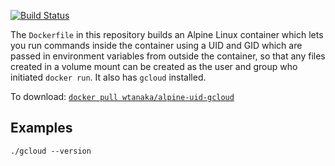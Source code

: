[![Build
Status](https://travis-ci.com/cliwrap/gcloud.svg?branch=master)](https://travis-ci.com/cliwrap/gcloud)

The `Dockerfile` in this repository builds an Alpine Linux container
which lets you run commands inside the container using a UID and GID
which are passed in environment variables from outside the container,
so that any files created in a volume mount can be created as the user
and group who initiated `docker run`.  It also has `gcloud` installed.

To download: [`docker pull wtanaka/alpine-uid-gcloud`](https://hub.docker.com/r/wtanaka/alpine-uid-gcloud/)

Examples
--------

```./gcloud --version```
